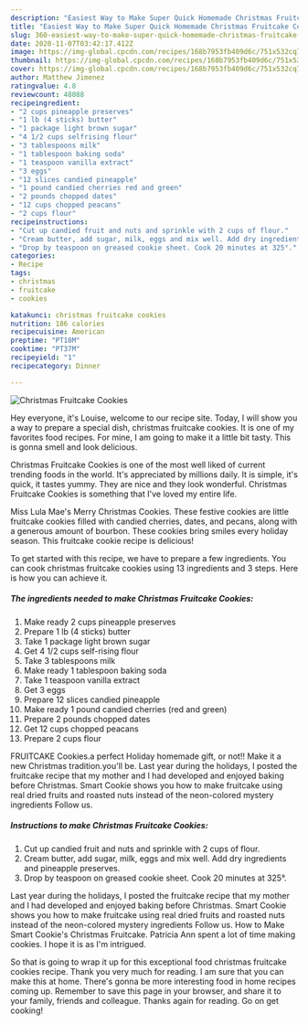 ```yaml
---
description: "Easiest Way to Make Super Quick Homemade Christmas Fruitcake Cookies"
title: "Easiest Way to Make Super Quick Homemade Christmas Fruitcake Cookies"
slug: 360-easiest-way-to-make-super-quick-homemade-christmas-fruitcake-cookies
date: 2020-11-07T03:42:17.412Z
image: https://img-global.cpcdn.com/recipes/168b7953fb409d6c/751x532cq70/christmas-fruitcake-cookies-recipe-main-photo.jpg
thumbnail: https://img-global.cpcdn.com/recipes/168b7953fb409d6c/751x532cq70/christmas-fruitcake-cookies-recipe-main-photo.jpg
cover: https://img-global.cpcdn.com/recipes/168b7953fb409d6c/751x532cq70/christmas-fruitcake-cookies-recipe-main-photo.jpg
author: Matthew Jimenez
ratingvalue: 4.8
reviewcount: 48088
recipeingredient:
- "2 cups pineapple preserves"
- "1 lb (4 sticks) butter"
- "1 package light brown sugar"
- "4 1/2 cups selfrising flour"
- "3 tablespoons milk"
- "1 tablespoon baking soda"
- "1 teaspoon vanilla extract"
- "3 eggs"
- "12 slices candied pineapple"
- "1 pound candied cherries red and green"
- "2 pounds chopped dates"
- "12 cups chopped peacans"
- "2 cups flour"
recipeinstructions:
- "Cut up candied fruit and nuts and sprinkle with 2 cups of flour."
- "Cream butter, add sugar, milk, eggs and mix well. Add dry ingredients and pineapple preserves."
- "Drop by teaspoon on greased cookie sheet. Cook 20 minutes at 325°."
categories:
- Recipe
tags:
- christmas
- fruitcake
- cookies

katakunci: christmas fruitcake cookies 
nutrition: 186 calories
recipecuisine: American
preptime: "PT18M"
cooktime: "PT37M"
recipeyield: "1"
recipecategory: Dinner

---
```



![Christmas Fruitcake Cookies](https://img-global.cpcdn.com/recipes/168b7953fb409d6c/751x532cq70/christmas-fruitcake-cookies-recipe-main-photo.jpg)

Hey everyone, it's Louise, welcome to our recipe site. Today, I will show you a way to prepare a special dish, christmas fruitcake cookies. It is one of my favorites food recipes. For mine, I am going to make it a little bit tasty. This is gonna smell and look delicious.

Christmas Fruitcake Cookies is one of the most well liked of current trending foods in the world. It's appreciated by millions daily. It is simple, it's quick, it tastes yummy. They are nice and they look wonderful. Christmas Fruitcake Cookies is something that I've loved my entire life.

Miss Lula Mae&#39;s Merry Christmas Cookies. These festive cookies are little fruitcake cookies filled with candied cherries, dates, and pecans, along with a generous amount of bourbon. These cookies bring smiles every holiday season. This fruitcake cookie recipe is delicious!


To get started with this recipe, we have to prepare a few ingredients. You can cook christmas fruitcake cookies using 13 ingredients and 3 steps. Here is how you can achieve it.

<!--inarticleads1-->

##### The ingredients needed to make Christmas Fruitcake Cookies:

1. Make ready 2 cups pineapple preserves
1. Prepare 1 lb (4 sticks) butter
1. Take 1 package light brown sugar
1. Get 4 1/2 cups self-rising flour
1. Take 3 tablespoons milk
1. Make ready 1 tablespoon baking soda
1. Take 1 teaspoon vanilla extract
1. Get 3 eggs
1. Prepare 12 slices candied pineapple
1. Make ready 1 pound candied cherries (red and green)
1. Prepare 2 pounds chopped dates
1. Get 12 cups chopped peacans
1. Prepare 2 cups flour


FRUITCAKE Cookies.a perfect Holiday homemade gift, or not!! Make it a new Christmas tradition.you&#39;ll be. Last year during the holidays, I posted the fruitcake recipe that my mother and I had developed and enjoyed baking before Christmas. Smart Cookie shows you how to make fruitcake using real dried fruits and roasted nuts instead of the neon-colored mystery ingredients Follow us. 

<!--inarticleads2-->

##### Instructions to make Christmas Fruitcake Cookies:

1. Cut up candied fruit and nuts and sprinkle with 2 cups of flour.
1. Cream butter, add sugar, milk, eggs and mix well. Add dry ingredients and pineapple preserves.
1. Drop by teaspoon on greased cookie sheet. Cook 20 minutes at 325°.


Last year during the holidays, I posted the fruitcake recipe that my mother and I had developed and enjoyed baking before Christmas. Smart Cookie shows you how to make fruitcake using real dried fruits and roasted nuts instead of the neon-colored mystery ingredients Follow us. How to Make Smart Cookie&#39;s Christmas Fruitcake. Patricia Ann spent a lot of time making cookies. I hope it is as I&#39;m intrigued. 

So that is going to wrap it up for this exceptional food christmas fruitcake cookies recipe. Thank you very much for reading. I am sure that you can make this at home. There's gonna be more interesting food in home recipes coming up. Remember to save this page in your browser, and share it to your family, friends and colleague. Thanks again for reading. Go on get cooking!
